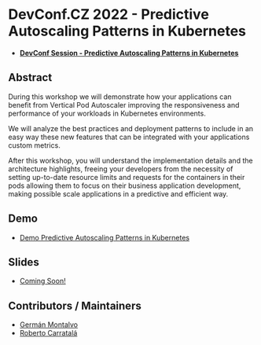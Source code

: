 # DevConf.CZ 2022 - Predictive Autoscaling Patterns in Kubernetes

* [**DevConf Session - Predictive Autoscaling Patterns in Kubernetes**](https://devconfcz2022.sched.com/event/siIn/predictive-autoscaling-patterns-in-kubernetes)

## Abstract

During this workshop we will demonstrate how your applications can benefit from Vertical Pod Autoscaler improving the responsiveness and performance of your workloads in Kubernetes environments.

We will analyze the best practices and deployment patterns to include in an easy way these new features that can be integrated with your applications custom metrics.

After this workshop, you will understand the implementation details and the architecture highlights, freeing your developers from the necessity of setting up-to-date resource limits and requests for the containers in their pods allowing them to focus on their business application development, making possible scale applications in a predictive and efficient way. 

## Demo

* [Demo Predictive Autoscaling Patterns in Kubernetes](docs/demo.md)

## Slides

* [Coming Soon!](docs/slides.pdf)

## Contributors / Maintainers

* [Germán Montalvo](github.com/gmontalvoy/)
* [Roberto Carratalá](github.com/rcarrata)
